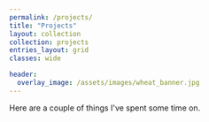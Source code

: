 ```yaml
---
permalink: /projects/
title: "Projects"
layout: collection
collection: projects
entries_layout: grid
classes: wide

header:
  overlay_image: /assets/images/wheat_banner.jpg
---
```


Here are a couple of things I've spent some time on.